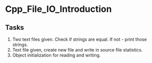 # Cpp_File_IO_Introduction
## Tasks
1. Two text files given. Check if strings are equal. If not - print those strings.
2. Text file given, create new file and write in source file statistics.
3. Object initialization for reading and writing.

